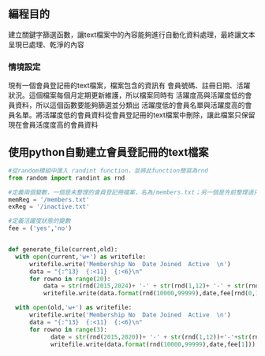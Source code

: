 ## 編程目的
建立關鍵字篩選函數，讓text檔案中的內容能夠進行自動化資料處理，最終讓文本呈現已處理、乾淨的內容

###  情境設定
現有一個會員登記冊的text檔案，檔案包含的資訊有 會員號碼、註冊日期、活躍狀況。這個檔案每個月定期更新維護，所以檔案同時有 活躍度高與活躍度低的會員資料，所以這個函數要能夠篩選並分類出 活躍度低的會員名單與活躍度高的會員名單。將活躍度低的會員資料從會員登記冊的text檔案中刪除，讓此檔案只保留現在會員活度度高的會員資料

## 使用python自動建立會員登記冊的text檔案
```python
#從random模組中匯入 randint function，並將此function簡寫為rnd
from random import randint as rnd

#定義兩個變數，一個是未整理的會員登記冊檔案，名為/members.txt；另一個是先前整理過只保留活躍度低的會員名單，名為/inactive.txt。目前這兩個檔案還未有內容
memReg = '/members.txt'
exReg = '/inactive.txt'

#定義活躍度狀態的變數
fee = ('yes','no')


def generate_file(current,old):
  with open(current,'w+') as writefile:
      writefile.write('Membership No  Date Joined  Active  \n')
      data = "{:^13}  {:<11}  {:<6}\n"
      for rowno in range(20):
          data = str(rnd(2015,2024)+ '-' + str(rnd(1,12)+ '-' + str(rnd(1,30))
          writefile.write(data.format(rnd(10000,99999),date,fee[rnd(0,1)]))

  with open(old,'w+') as writefile:
      writefile.write('Membership No  Date Joined  Active  \n')
      data = "{:^13}  {:<11}  {:<6}\n"
      for rowno in range(3):
            date = str(rnd(2015,2020))+ '-' + str(rnd(1,12))+'-'+str(rnd(1,25))
            writefile.write(data.format(rnd(10000,99999),date,fee[1]))
```
    

